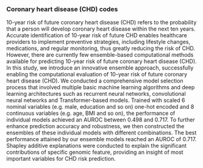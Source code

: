 ### Coronary heart disease (CHD) codes 
10-year risk of future coronary heart disease (CHD) refers to the probability that a person will develop coronary heart disease within the next ten years. Accurate identification of 10-year risk of future CHD enables healthcare providers to implement preventive strategies, including lifestyle changes, medications, and regular monitoring, thus greatly reducing the risk of CHD. However, there are currently few ensemble-based computational methods available for predicting 10-year risk of future coronary heart disease (CHD). In this study, we introduce an innovative ensemble approach, successfully enabling the computational evaluation of 10-year risk of future coronary heart disease (CHD). We conducted a comprehensive model selection process that involved multiple basic machine learning algorithms and deep learning architectures such as recurrent neural networks, convolutional neural networks and Transformer-based models. Trained with scaled 6 nominal variables (e.g. male, education and so on) one-hot encoded and 8 continuous variables (e.g. age, BMI and so on), the performance of individual models achieved an AUROC between 0.498 and 0.717. To further enhance prediction accuracy and robustness, we then constructed the ensembles of these individual models with different combinations. The best performance attained by our ensemble models reached an AUROC of 0.717. Shapley additive explanations were conducted to explain the significant contributions of specific genomic feature, providing an insight of most important variables for CHD risk prediction. 
